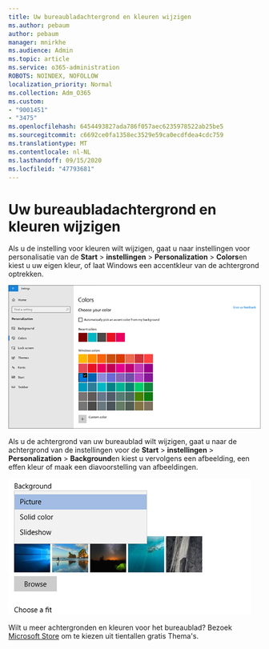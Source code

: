 ```yaml
---
title: Uw bureaubladachtergrond en kleuren wijzigen
ms.author: pebaum
author: pebaum
manager: mnirkhe
ms.audience: Admin
ms.topic: article
ms.service: o365-administration
ROBOTS: NOINDEX, NOFOLLOW
localization_priority: Normal
ms.collection: Adm_O365
ms.custom:
- "9001451"
- "3475"
ms.openlocfilehash: 6454493827ada786f057aec6235978522ab25be5
ms.sourcegitcommit: c6692ce0fa1358ec3529e59ca0ecdfdea4cdc759
ms.translationtype: MT
ms.contentlocale: nl-NL
ms.lasthandoff: 09/15/2020
ms.locfileid: "47793681"
---
```

# <a name="change-your-desktop-background-and-colors"></a>Uw bureaubladachtergrond en kleuren wijzigen

Als u de instelling voor kleuren wilt wijzigen, gaat u naar instellingen voor personalisatie van de **Start**  >  **instellingen**  >  **Personalization**  >  **Colors**en kiest u uw eigen kleur, of laat Windows een accentkleur van de achtergrond optrekken.

![Persoonlijke instellingen voor uw kleuren in Windows.](media/windows-personalization-colors.png)

Als u de achtergrond van uw bureaublad wilt wijzigen, gaat u naar de achtergrond van de instellingen voor de **Start**  >  **instellingen**  >  **Personalization**  >  **Background**en kiest u vervolgens een afbeelding, een effen kleur of maak een diavoorstelling van afbeeldingen. 

![De bureaubladachtergrond van Windows wijzigen.](media/windows-desktop-background.png)

Wilt u meer achtergronden en kleuren voor het bureaublad? Bezoek [Microsoft Store](https://www.microsoft.com/store/collections/windowsthemes) om te kiezen uit tientallen gratis Thema's.
